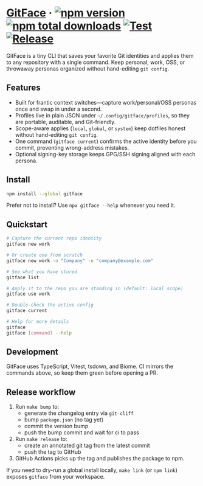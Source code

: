 # [GitFace](https://github.com/jerryhuangyu/gitface) · [![npm version](https://img.shields.io/npm/v/gitface.svg?style=flat)](https://www.npmjs.com/package/gitface) [![npm total downloads](https://img.shields.io/npm/dt/gitface.svg?style=flat)](https://www.npmjs.com/package/gitface) [![Test](https://github.com/jerryhuangyu/gitface/actions/workflows/test.yml/badge.svg)](https://github.com/jerryhuangyu/gitface/actions/workflows/test.yml) [![Release](https://github.com/jerryhuangyu/gitface/actions/workflows/release.yml/badge.svg)](https://github.com/jerryhuangyu/gitface/actions/workflows/release.yml)

GitFace is a tiny CLI that saves your favorite Git identities and applies them to any repository with a single command. Keep personal, work, OSS, or throwaway personas organized without hand-editing `git config`.

## Features

- Built for frantic context switches—capture work/personal/OSS personas once and swap in under a second.
- Profiles live in plain JSON under `~/.config/gitface/profiles`, so they are portable, auditable, and Git-friendly.
- Scope-aware applies (`local`, `global`, or `system`) keep dotfiles honest without hand-editing `git config`.
- One command (`gitface current`) confirms the active identity before you commit, preventing wrong-address mistakes.
- Optional signing-key storage keeps GPG/SSH signing aligned with each persona.

## Install

```sh
npm install --global gitface
```

Prefer not to install? Use `npx gitface --help` whenever you need it.

## Quickstart

```bash
# Capture the current repo identity
gitface new work

# Or create one from scratch
gitface new work -n "Company" -e "company@example.com"

# See what you have stored
gitface list

# Apply it to the repo you are standing in (default: local scope)
gitface use work

# Double-check the active config
gitface current

# Help for more details
gitface
gitface [command] --help
```

## Development

GitFace uses TypeScript, Vitest, tsdown, and Biome. CI mirrors the commands above, so keep them green before opening a PR.

## Release workflow

1. Run `make bump` to:
   - generate the changelog entry via `git-cliff`
   - bump `package.json` (no tag yet)
   - commit the version bump
   - push the bump commit and wait for ci to pass
2. Run `make release` to:
   - create an annotated git tag from the latest commit
   - push the tag to GitHub
3. GitHub Actions picks up the tag and publishes the package to npm.

If you need to dry-run a global install locally, `make link` (or `npm link`) exposes `gitface` from your workspace.
